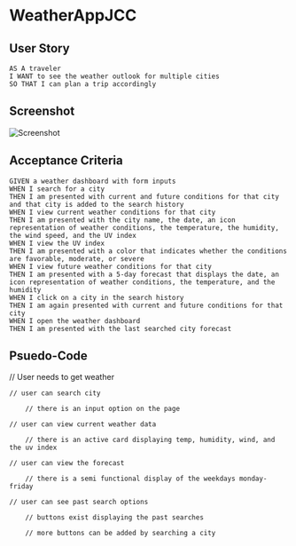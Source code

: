 # WeatherAppJCC

## User Story

```
AS A traveler
I WANT to see the weather outlook for multiple cities
SO THAT I can plan a trip accordingly
```

## Screenshot

![Screenshot](WeatherApp.png)

## Acceptance Criteria

```
GIVEN a weather dashboard with form inputs
WHEN I search for a city
THEN I am presented with current and future conditions for that city and that city is added to the search history
WHEN I view current weather conditions for that city
THEN I am presented with the city name, the date, an icon representation of weather conditions, the temperature, the humidity, the wind speed, and the UV index
WHEN I view the UV index
THEN I am presented with a color that indicates whether the conditions are favorable, moderate, or severe
WHEN I view future weather conditions for that city
THEN I am presented with a 5-day forecast that displays the date, an icon representation of weather conditions, the temperature, and the humidity
WHEN I click on a city in the search history
THEN I am again presented with current and future conditions for that city
WHEN I open the weather dashboard
THEN I am presented with the last searched city forecast
```

## Psuedo-Code

// User needs to get weather

    // user can search city

        // there is an input option on the page

    // user can view current weather data

        // there is an active card displaying temp, humidity, wind, and the uv index

    // user can view the forecast

        // there is a semi functional display of the weekdays monday-friday

    // user can see past search options

        // buttons exist displaying the past searches

        // more buttons can be added by searching a city